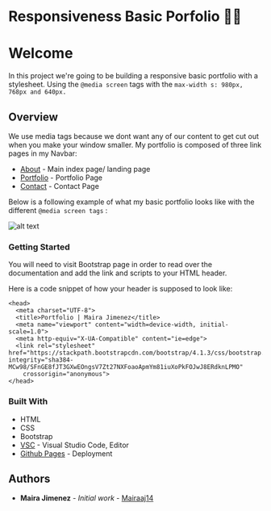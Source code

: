# Responsiveness Basic Porfolio ✌🏽
# Welcome
In this project we're going to be building a responsive basic portfolio with a stylesheet.
Using the ` @media screen ` tags with the `max-width s: 980px, 768px and 640px.`

## Overview
We use media tags because we dont want any of our content to get cut out when you make your window smaller.
My portfolio is composed of three link pages in my Navbar:
* [About]() - Main index page/ landing page
* [Portfolio]() - Portfolio Page
* [Contact]() - Contact Page

Below is a following example of what my basic portfolio looks like with the different `@media screen tags` :

![alt text](assets/images/responsive.gif)

### Getting Started
You will need to visit Bootstrap page in order to read over the documentation and add the link and scripts to your HTML header.

Here is a code snippet of how your header is supposed to look like:

``` 
<head>
  <meta charset="UTF-8">
  <title>Portfolio | Maira Jimenez</title>
  <meta name="viewport" content="width=device-width, initial-scale=1.0">
  <meta http-equiv="X-UA-Compatible" content="ie=edge">
  <link rel="stylesheet" href="https://stackpath.bootstrapcdn.com/bootstrap/4.1.3/css/bootstrap.min.css" integrity="sha384-MCw98/SFnGE8fJT3GXwEOngsV7Zt27NXFoaoApmYm81iuXoPkFOJwJ8ERdknLPMO"
    crossorigin="anonymous">
</head>

```

### Built With
* HTML
* CSS
* Bootstrap
* [VSC](https) - Visual Studio Code, Editor
* [Github Pages](https) - Deployment

## Authors

* **Maira Jimenez** - *Initial work* - [Mairaaj14](https://github.com/Mairaaj14)

